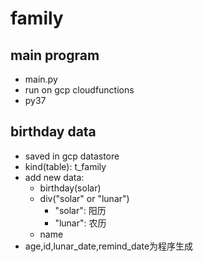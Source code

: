 # family

## main program
 - main.py
 - run on gcp cloudfunctions
 - py37

## birthday data
 - saved in gcp datastore
 - kind(table): t_family
 - add new data: 
    - birthday(solar)
    - div("solar" or "lunar")
      - "solar": 阳历
      - "lunar": 农历
    - name
  - age,id,lunar_date,remind_date为程序生成
